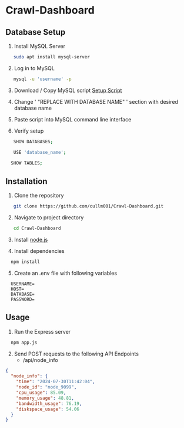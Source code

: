 # Crawl-Dashboard

## Database Setup
1. Install MySQL Server
```bash
   sudo apt install mysql-server
```
2. Log in to MySQL
```bash
   mysql -u 'username' -p
```
3. Download / Copy MySQL script
[Setup Script](Database/CrawlDatabase.sql)

4. Change ' "REPLACE WITH DATABASE NAME" ' section with desired database name

6. Paste script into MySQL command line interface

6. Verify setup
```bash
   SHOW DATABASES;
```
```bash
   USE 'database_name';
```
```bash
  SHOW TABLES;
```

## Installation
1. Clone the repository
```bash
   git clone https://github.com/cullm001/Crawl-Dashboard.git
```
2. Navigate to project directory
```bash
   cd Crawl-Dashboard
```
3. Install [node.js](https://nodejs.org/en/download/package-manager)

4. Install dependencies
 ```bash
   npm install
```  
5. Create an .env file with following variables
```env
  USERNAME=
  HOST=
  DATABASE=
  PASSWORD=
```

## Usage
1. Run the Express server
 ```bash
   npm app.js
```
2. Send POST requests to the following API Endpoints
   - /api/node_info
```json
{
  "node_info": {
    "time": "2024-07-30T11:42:04",
    "node_id": "node_9099",
    "cpu_usage": 85.09,
    "memory_usage": 48.81,
    "bandwidth_usage": 76.19,
    "diskspace_usage": 54.06
  }
}

```

